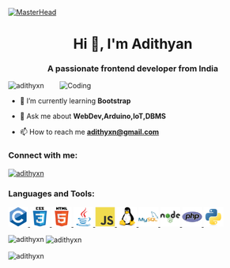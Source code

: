 [![MasterHead]("E:\Aadi\DC\prog1.gif")](https://adithyxn.io)
<h1 align="center">Hi 👋, I'm Adithyan</h1>
<h3 align="center">A passionate frontend developer from India</h3>
<img align="right" alt="Coding" width="400" src="E:\Aadi\DC\prog2.gif">

<p align="left"> <img src="https://komarev.com/ghpvc/?username=adithyxn&label=Profile%20views&color=0e75b6&style=flat" alt="adithyxn" /> </p>

- 🌱 I’m currently learning **Bootstrap**

- 💬 Ask me about **WebDev,Arduino,IoT,DBMS**

- 📫 How to reach me **adithyxn@gmail.com**

<h3 align="left">Connect with me:</h3>
<p align="left">
<a href="https://linkedin.com/in/adithyxn" target="blank"><img align="center" src="https://raw.githubusercontent.com/rahuldkjain/github-profile-readme-generator/master/src/images/icons/Social/linked-in-alt.svg" alt="adithyxn" height="30" width="40" /></a>
</p>

<h3 align="left">Languages and Tools:</h3>
<p align="left"> <a href="https://www.cprogramming.com/" target="_blank" rel="noreferrer"> <img src="https://raw.githubusercontent.com/devicons/devicon/master/icons/c/c-original.svg" alt="c" width="40" height="40"/> </a> <a href="https://www.w3schools.com/css/" target="_blank" rel="noreferrer"> <img src="https://raw.githubusercontent.com/devicons/devicon/master/icons/css3/css3-original-wordmark.svg" alt="css3" width="40" height="40"/> </a> <a href="https://www.w3.org/html/" target="_blank" rel="noreferrer"> <img src="https://raw.githubusercontent.com/devicons/devicon/master/icons/html5/html5-original-wordmark.svg" alt="html5" width="40" height="40"/> </a> <a href="https://www.java.com" target="_blank" rel="noreferrer"> <img src="https://raw.githubusercontent.com/devicons/devicon/master/icons/java/java-original.svg" alt="java" width="40" height="40"/> </a> <a href="https://developer.mozilla.org/en-US/docs/Web/JavaScript" target="_blank" rel="noreferrer"> <img src="https://raw.githubusercontent.com/devicons/devicon/master/icons/javascript/javascript-original.svg" alt="javascript" width="40" height="40"/> </a> <a href="https://www.linux.org/" target="_blank" rel="noreferrer"> <img src="https://raw.githubusercontent.com/devicons/devicon/master/icons/linux/linux-original.svg" alt="linux" width="40" height="40"/> </a> <a href="https://www.mysql.com/" target="_blank" rel="noreferrer"> <img src="https://raw.githubusercontent.com/devicons/devicon/master/icons/mysql/mysql-original-wordmark.svg" alt="mysql" width="40" height="40"/> </a> <a href="https://nodejs.org" target="_blank" rel="noreferrer"> <img src="https://raw.githubusercontent.com/devicons/devicon/master/icons/nodejs/nodejs-original-wordmark.svg" alt="nodejs" width="40" height="40"/> </a> <a href="https://www.php.net" target="_blank" rel="noreferrer"> <img src="https://raw.githubusercontent.com/devicons/devicon/master/icons/php/php-original.svg" alt="php" width="40" height="40"/> </a> <a href="https://www.python.org" target="_blank" rel="noreferrer"> <img src="https://raw.githubusercontent.com/devicons/devicon/master/icons/python/python-original.svg" alt="python" width="40" height="40"/> </a> </p>

<p><img align="left" src="https://github-readme-stats.vercel.app/api/top-langs?username=adithyxn&show_icons=true&locale=en&layout=compact" alt="adithyxn" /></p>

<p>&nbsp;<img align="center" src="https://github-readme-stats.vercel.app/api?username=adithyxn&show_icons=true&locale=en" alt="adithyxn" /></p>

<p><img align="center" src="https://github-readme-streak-stats.herokuapp.com/?user=adithyxn&" alt="adithyxn" /></p>
